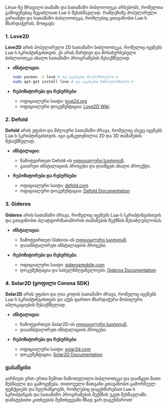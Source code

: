 Linux-ზე მრავალი თამაში და სათამაშო ბიბლიოთეკა არსებობს, რომელთა გამოყენებაც შეგიძლიათ Lua-ს შესასწავლად. რამდენიმე პოპულარული ვარიანტი და სათამაშო ბიბლიოთეკა, რომლებიც გთავაზობთ Lua-ს მხარდაჭერას, მოიცავს:

### 1. Love2D

**Love2D** არის პოპულარული 2D სათამაშო ბიბლიოთეკა, რომელიც იყენებს Lua-ს სკრიპტინგისთვის. ეს არის მარტივი და მოსახერხებელი ბიბლიოთეკა ახალი სათამაშო პროგრამების შესაქმნელად.

- **ინსტალაცია**:

  ```sh
  sudo pacman -S love # თუ იყენებთ Arch/Manjaro-ს
  sudo apt-get install love # თუ იყენებთ Debian/Ubuntu-ს
  ```

- **რეპოზიტორები და რესურსები**:
  - ოფიციალური საიტი: [love2d.org](https://love2d.org/)
  - ოფიციალური დოკუმენტაცია: [Love2D Wiki](https://love2d.org/wiki/Main_Page)

### 2. Defold

**Defold** არის უფასო და მძლავრი სათამაშო ძრავა, რომელიც ასევე იყენებს Lua-ს სკრიპტინგისთვის. იგი განკუთვნილია 2D და 3D თამაშების შესაქმნელად.

- **ინსტალაცია**:

  - ჩამოტვირთეთ Defold-ის [ოფიციალური საიტიდან](https://www.defold.com/).
  - გაიარეთ ინსტალაციის პროცესი და დაიწყეთ ახალი პროექტი.

- **რეპოზიტორები და რესურსები**:
  - ოფიციალური საიტი: [defold.com](https://www.defold.com/)
  - ოფიციალური დოკუმენტაცია: [Defold Documentation](https://defold.com/manuals/getting-started/)

### 3. Gideros

**Gideros** არის სათამაშო ძრავა, რომელიც იყენებს Lua-ს სკრიპტინგისთვის და გთავაზობთ პლატფორმათაშორის თამაშების შექმნის შესაძლებლობას.

- **ინსტალაცია**:

  - ჩამოტვირთეთ Gideros-ის [ოფიციალური საიტიდან](http://giderosmobile.com/).
  - დააინსტალირეთ ინსტალაციის პროცესი.

- **რეპოზიტორები და რესურსები**:
  - ოფიციალური საიტი: [giderosmobile.com](http://giderosmobile.com/)
  - დოკუმენტაცია და სახელმძღვანელოები: [Gideros Documentation](http://docs.giderosmobile.com/)

### 4. Solar2D (ყოფილი Corona SDK)

**Solar2D** არის უფასო და ღია კოდის სათამაშო ძრავა, რომელიც იყენებს Lua-ს სკრიპტინგისთვის და აქვს ფართო მხარდაჭერა მობილური აპლიკაციების შესაქმნელად.

- **ინსტალაცია**:

  - ჩამოტვირთეთ Solar2D-ის [ოფიციალური საიტიდან](https://solar2d.com/).
  - დააინსტალირეთ ინსტალაციის პროცესი.

- **რეპოზიტორები და რესურსები**:
  - ოფიციალური საიტი: [solar2d.com](https://solar2d.com/)
  - დოკუმენტაცია: [Solar2D Documentation](https://docs.coronalabs.com/)

### დასაწყისი

აირჩიეთ ერთ-ერთი ზემოთ ჩამოთვლილი ბიბლიოთეკა და დაიწყეთ მათი შესწავლა და გამოყენება. თითოეული მათგანი გთავაზობთ გამორჩეულ ფუნქციებს და ხელსაწყოებს, რომლებიც დაგეხმარებათ Lua-ს სკრიპტინგის და სათამაშო პროგრამების შექმნის უკეთ შესწავლაში. დამატებითი კითხვების შემთხვევაში მზად ვარ დაგეხმაროთ!
